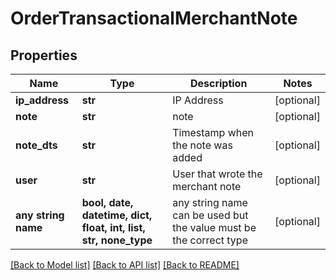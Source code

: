 # OrderTransactionalMerchantNote


## Properties
Name | Type | Description | Notes
------------ | ------------- | ------------- | -------------
**ip_address** | **str** | IP Address | [optional] 
**note** | **str** | note | [optional] 
**note_dts** | **str** | Timestamp when the note was added | [optional] 
**user** | **str** | User that wrote the merchant note | [optional] 
**any string name** | **bool, date, datetime, dict, float, int, list, str, none_type** | any string name can be used but the value must be the correct type | [optional]

[[Back to Model list]](../README.md#documentation-for-models) [[Back to API list]](../README.md#documentation-for-api-endpoints) [[Back to README]](../README.md)


